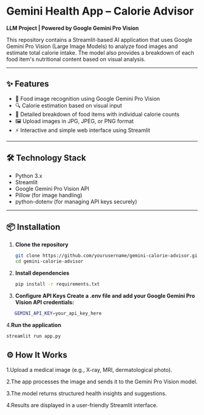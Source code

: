 # Gemini Health App – Calorie Advisor  
**LLM Project | Powered by Google Gemini Pro Vision**

This repository contains a Streamlit-based AI application that uses Google Gemini Pro Vision (Large Image Models) to analyze food images and estimate total calorie intake. The model also provides a breakdown of each food item's nutritional content based on visual analysis.

---

## ✨ Features

- 🧠 Food image recognition using Google Gemini Pro Vision  
- 🔍 Calorie estimation based on visual input  
- 📝 Detailed breakdown of food items with individual calorie counts  
- 🖼️ Upload images in JPG, JPEG, or PNG format  
- ⚡ Interactive and simple web interface using Streamlit

---

## 🛠️ Technology Stack

- Python 3.x  
- Streamlit  
- Google Gemini Pro Vision API  
- Pillow (for image handling)  
- python-dotenv (for managing API keys securely)

---

## 📦 Installation

1. **Clone the repository**
   ```bash
   git clone https://github.com/yourusername/gemini-calorie-advisor.git
   cd gemini-calorie-advisor


2. **Install dependencies**
   ```bash
   pip install -r requirements.txt

3. **Configure API Keys
     Create a .env file and add your Google Gemini Pro Vision API credentials:**
```bash
   GEMINI_API_KEY=your_api_key_here
```

4.**Run the application**
```bash
streamlit run app.py
```

## ⚙️ How It Works

1.Upload a medical image (e.g., X-ray, MRI, dermatological photo).

2.The app processes the image and sends it to the Gemini Pro Vision model.

3.The model returns structured health insights and suggestions.

4.Results are displayed in a user-friendly Streamlit interface.
 



